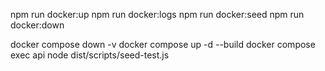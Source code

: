 npm run docker:up
npm run docker:logs
npm run docker:seed
npm run docker:down



docker compose down -v
docker compose up -d --build
docker compose exec api node dist/scripts/seed-test.js